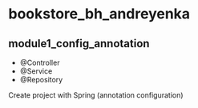 # bookstore_bh_andreyenka

## module1_config_annotation

* @Controller
* @Service
* @Repository


Create project with Spring (annotation configuration)
